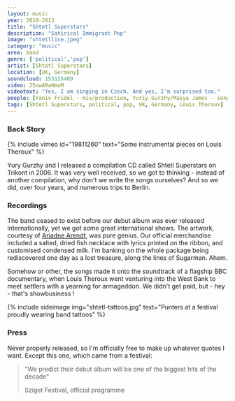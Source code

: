 ```yaml
---
layout: music
year: 2010-2013
title: "Shtetl Superstars"
description: "Satirical Immigrant Pop"
image: "shtetllive.jpeg"
category: "music"
area: band
genre: ['political','pop']
artist: [Shtetl Superstars]
location: [UK, Germany]
soundcloud: 153135409
video: 25owARaHmoM
videotext: "Yes, I am singing in Czech. And yes, I'm surprised too."
people: [Yaniv Fridel - mix/production, Yuriy Gurzhy/Maiya James - songwriting]
tags: [Shtetl Superstars, political, pop, UK, Germany, Louis Theroux]
---
```


<h3>Back Story</h3>

{% include vimeo id="19811260" text="Some instrumental pieces on Louis Theroux" %} 

<p>Yury Gurzhy and I released a compilation CD called Shtetl Superstars on Trikont in 2006. It was very well received, so we got to thinking - instead of another compilation, why don't we write the songs ourselves? And so we did, over four years, and numerous trips to Berlin.</p>

<h3>Recordings</h3>

<p><span class="newthought">The band</span> ceased to exist before our debut album was ever released internationally, yet we got some great international shows. The artwork, courtesy of <a href="http://shmariadne.com/">Ariadne Arendt</a>, was pure genius. Our official merchandise included a salted, dried fish necklace with lyrics printed on the ribbon, and customised condensed milk. I'm banking on the whole package being rediscovered one day as a lost treasure, along the lines of Sugarman. Ahem.
</p>

<p>Somehow or other, the songs made it onto the soundtrack of a flagship BBC documentary, when Louis Theroux went venturing into the West Bank to meet settlers with a yearning for armageddon. We didn't get paid, but - hey - that's showbusiness !</p>

{% include sideimage img="shtetl-tattoos.jpg" text="Punters at a festival proudly wearing band tattoos" %}

<h3>Press</h3>
Never properly released, so I'm officially free to make up whatever quotes I want. Except this one, which came from a festival:

<blockquote><p>"We predict their debut album will be one of the biggest hits of the decade"</p>
<footer>Sziget Festival, official programme</footer> 
</blockquote>
